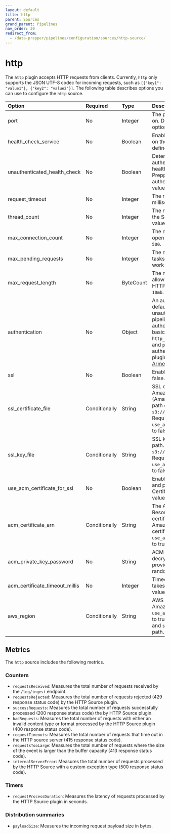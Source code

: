 ```yaml
---
layout: default
title: http
parent: Sources
grand_parent: Pipelines
nav_order: 30
redirect_from:
  - /data-prepper/pipelines/configuration/sources/http-source/
---
```


# http

The `http` plugin accepts HTTP requests from clients. Currently, `http` only supports the JSON UTF-8 codec for incoming requests, such as `[{"key1": "value1"}, {"key2": "value2"}]`. The following table describes options you can use to configure the `http` source.

Option | Required | Type | Description
:--- | :--- | :--- | :---
port | No | Integer | The port that the source is running on. Default value is `2021`. Valid options are between `0` and `65535`.
health_check_service | No | Boolean | Enables the health check service on the `/health` endpoint on the defined port. Default value is `false`.
unauthenticated_health_check | No | Boolean | Determines whether or not authentication is required on the health check endpoint. Data Prepper ignores this option if no authentication is defined. Default value is `false`.
request_timeout | No | Integer | The request timeout, in milliseconds. Default value is `10000`.
thread_count | No | Integer | The number of threads to keep in the ScheduledThreadPool. Default value is `200`.
max_connection_count | No | Integer | The maximum allowed number of open connections. Default value is `500`.
max_pending_requests | No | Integer | The maximum allowed number of tasks in the `ScheduledThreadPool` work queue. Default value is `1024`.
max_request_length | No | ByteCount | The maximum number of bytes allowed in the payload of a single HTTP request. Default value is `10mb`.
authentication | No | Object | An authentication configuration. By default, this creates an unauthenticated server for the pipeline. This uses pluggable authentication for HTTPS. To use basic authentication define the `http_basic` plugin with a `username` and `password`. To provide customer authentication, use or create a plugin that implements [ArmeriaHttpAuthenticationProvider](https://github.com/opensearch-project/data-prepper/blob/1.2.0/data-prepper-plugins/armeria-common/src/main/java/com/amazon/dataprepper/armeria/authentication/ArmeriaHttpAuthenticationProvider.java).
ssl | No | Boolean | Enables TLS/SSL. Default value is false.
ssl_certificate_file | Conditionally | String | SSL certificate chain file path or Amazon Simple Storage Service (Amazon S3) path. Amazon S3 path example `s3://<bucketName>/<path>`. Required if `ssl` is set to true and `use_acm_certificate_for_ssl` is set to false.
ssl_key_file | Conditionally | String | SSL key file path or Amazon S3 path. Amazon S3 path example `s3://<bucketName>/<path>`. Required if `ssl` is set to true and `use_acm_certificate_for_ssl` is set to false.
use_acm_certificate_for_ssl | No | Boolean | Enables a TLS/SSL using certificate and private key from AWS Certificate Manager (ACM). Default value is false.
acm_certificate_arn | Conditionally | String | The ACM certificate Amazon Resource Name (ARN). The ACM certificate takes preference over Amazon S3 or a local file system certificate. Required if `use_acm_certificate_for_ssl` is set to true.
acm_private_key_password | No | String | ACM private key password that decrypts the private key. If not provided, Data Prepper generates a random password.
acm_certificate_timeout_millis | No | Integer | Timeout, in milliseconds, that ACM takes to get certificates. Default value is 120000.
aws_region | Conditionally | String | AWS region used by ACM or Amazon S3. Required if `use_acm_certificate_for_ssl` is set to true or `ssl_certificate_file` and `ssl_key_file` is the Amazon S3 path.

<!--- ## Configuration

Content will be added to this section.--->

## Metrics

The `http` source includes the following metrics.

### Counters

- `requestsReceived`: Measures the total number of requests received by the `/log/ingest` endpoint.
- `requestsRejected`: Measures the total number of requests rejected (429 response status code) by the HTTP Source plugin.
- `successRequests`: Measures the total number of requests successfully processed (200 response status code) the by HTTP Source plugin.
- `badRequests`: Measures the total number of requests with either an invalid content type or format processed by the HTTP Source plugin (400 response status code).
- `requestTimeouts`: Measures the total number of requests that time out in the HTTP source server (415 response status code).
- `requestsTooLarge`: Measures the total number of requests where the size of the event is larger than the buffer capacity (413 response status code).
- `internalServerError`: Measures the total number of requests processed by the HTTP Source with a custom exception type (500 response status code).

### Timers

- `requestProcessDuration`: Measures the latency of requests processed by the HTTP Source plugin in seconds. 

### Distribution summaries

- `payloadSize`: Measures the incoming request payload size in bytes.
